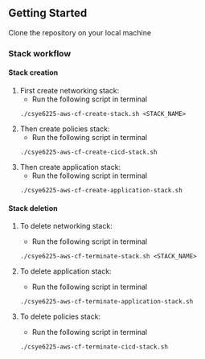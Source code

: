 ## Getting Started

Clone the repository on your local machine

### Stack workflow
#### Stack creation

1. First create networking stack:
    - Run the following script in terminal
	```
	./csye6225-aws-cf-create-stack.sh <STACK_NAME>
	```
2. Then create policies stack:
    - Run the following script in terminal
	```
	./csye6225-aws-cf-create-cicd-stack.sh
	```	
3. Then create application stack:
    - Run the following script in terminal
	```
	./csye6225-aws-cf-create-application-stack.sh
	```	


#### Stack deletion
1. To delete networking stack:
    - Run the following script in terminal
	```
	./csye6225-aws-cf-terminate-stack.sh <STACK_NAME>
	```
	
2. To delete application stack:
    - Run the following script in terminal
	```
	./csye6225-aws-cf-terminate-application-stack.sh
	```	
3. To delete policies stack:
    - Run the following script in terminal
	```
	./csye6225-aws-cf-terminate-cicd-stack.sh
	```	